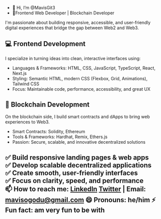 - 👋 Hi, I’m @MavisGit3
- 👀Frontend Web Developer | Blockchain Developer 

I'm passionate about building responsive, accessible, and user-friendly digital experiences that bridge the gap between Web2 and Web3.  

## 💻 Frontend Development  
I specialize in turning ideas into clean, interactive interfaces using:  
- Languages & Frameworks: HTML, CSS, JavaScript, TypeScript, React, Next.js  
- Styling: Semantic HTML, modern CSS (Flexbox, Grid, Animations), Tailwind CSS  
- Focus: Maintainable code, performance, accessibility, and great UX  


## 🔗 Blockchain Development  
On the blockchain side, I build smart contracts and dApps to bring web experiences to Web3.  
- Smart Contracts: Solidity, Ethereum  
- Tools & Frameworks: Hardhat, Remix, Ethers.js  
- Passion: Secure, scalable, and innovative decentralized solutions  

✅ Build responsive landing pages & web apps  
✅ Develop scalable decentralized applications  
✅ Create smooth, user-friendly interfaces  
✅ Focus on clarity, speed, and performance   
📫 How to reach me: [LinkedIn](https://www.linkedin.com/in/mavis-ogodu) [Twitter](https://twitter.com/mavisogodu3) | Email: mavisogodu@gmail.com
😄 Pronouns: he/him
⚡ Fun fact: am very fun to be with 
- 

<!---
MavisGit3/MavisGit3 is a ✨ special ✨ repository because its `README.md` (this file) appears on your GitHub profile.
You can click the Preview link to take a look at your changes.
--->

